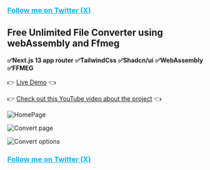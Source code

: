 <h3><a style="color:#08b5ff" href="https://x.com/souhail_dev">Follow me on Twitter (X)</a></h3>

## Free Unlimited File Converter using webAssembly and Ffmeg

**✅Next.js 13 app router**
**✅TailwindCss**
**✅Shadcn/ui**
**✅WebAssembly**
**✅FFMEG**

👉 [Live Demo](https://Converter.vercel.app/) 👈

👉 [Check out this YouTube video about the project](https://youtu.be/ypYw6Cm6cUk) 👈

![HomePage](https://i.imgur.com/SCTf3Ce.png)

![Convert page](https://i.imgur.com/6HgYaut.png)

![Convert options](https://i.imgur.com/2B5uU9h.png)


<h3><a style="color:#08b5ff" href="https://x.com/souhail_dev">Follow me on Twitter (X)</a></h3>
